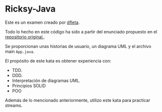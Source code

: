 # Ricksy-Java

Este es un examen creado por [dfleta](https://github.com/dfleta).

Todo lo hecho en este código ha sido a partir del enunciado propuesto en el [repositorio original.](https://github.com/dfleta/ricksy-business-observer).

Se proporcionan unas historias de usuario, un diagrama UML y el archivo main `App.java`. 

El propósito de este kata es obtener experiencia con:
- TDD.
- DDD.
- Interpretación de diagramas UML.
- Principios SOLID
- POO

Además de lo mencionado anteriormente, utilizo este kata para practicar streams.

